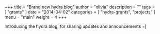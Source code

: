+++
title = "Brand new hydra blog"
author = "olivia"
description = ""
tags = [
    "grants"
]
date = "2014-04-02"
categories = [
    "hydra-grants",
    "projects"
]
menu = "main"
weight = 4
+++

Introducing the hydra blog, for sharing updates and announcements =]